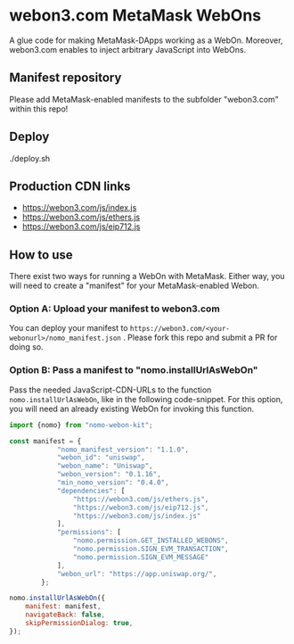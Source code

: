 # webon3.com MetaMask WebOns

A glue code for making MetaMask-DApps working as a WebOn.
Moreover, webon3.com enables to inject arbitrary JavaScript into WebOns.

## Manifest repository

Please add MetaMask-enabled manifests to the subfolder "webon3.com" within this repo!

## Deploy

./deploy.sh

## Production CDN links

- https://webon3.com/js/index.js  
- https://webon3.com/js/ethers.js  
- https://webon3.com/js/eip712.js  

## How to use

There exist two ways for running a WebOn with MetaMask.
Either way, you will need to create a "manifest" for your MetaMask-enabled Webon.

### Option A: Upload your manifest to webon3.com

You can deploy your manifest to `https://webon3.com/<your-webonurl>/nomo_manifest.json` .
Please fork this repo and submit a PR for doing so.

### Option B: Pass a manifest to "nomo.installUrlAsWebOn"

Pass the needed JavaScript-CDN-URLs to the function `nomo.installUrlAsWebOn`, like in the following code-snippet.
For this option, you will need an already existing WebOn for invoking this function.

```JavaScript
import {nomo} from "nomo-webon-kit";

const manifest = {
            "nomo_manifest_version": "1.1.0",
            "webon_id": "uniswap",
            "webon_name": "Uniswap",
            "webon_version": "0.1.16",
            "min_nomo_version": "0.4.0",
            "dependencies": [
                "https://webon3.com/js/ethers.js",
                "https://webon3.com/js/eip712.js",
                "https://webon3.com/js/index.js"
            ],
            "permissions": [
                "nomo.permission.GET_INSTALLED_WEBONS",
                "nomo.permission.SIGN_EVM_TRANSACTION",
                "nomo.permission.SIGN_EVM_MESSAGE"
            ],
            "webon_url": "https://app.uniswap.org/",
        };

nomo.installUrlAsWebOn({
    manifest: manifest,
    navigateBack: false,
    skipPermissionDialog: true,
});
```

